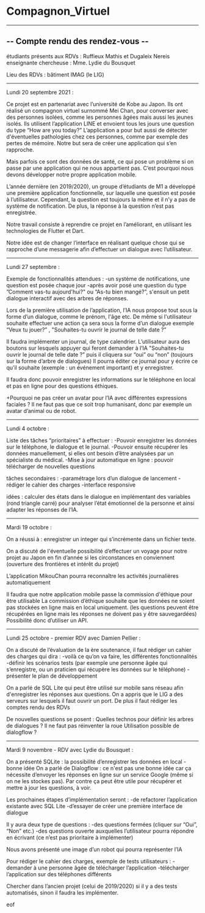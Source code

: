 # Compagnon_Virtuel


-----------------------------------
-- Compte rendu des rendez-vous  --
-----------------------------------


étudiants présents aux RDVs : Ruffieux Mathis et Dugaleix Nereis 
enseignante chercheuse : Mme. Lydie du Bousquet

Lieu des RDVs : bâtiment IMAG (le LIG) 

-----------------------------------
Lundi 20 septembre 2021 :

Ce projet est en partenariat avec l’université de Kobe au Japon.
Ils ont réalisé un compagnon virtuel surnommé Mei Chan, pour converser avec des personnes isolées, comme les personnes âgées mais aussi les jeunes isolés.
Ils utilisent l’application LINE et envoient tous les jours une question du type “How are you today?” 
L’application a pour but aussi de détecter d'éventuelles pathologies chez ces personnes, comme par exemple des pertes de mémoire. 
Notre but sera de créer une application qui s’en rapproche.

Mais parfois ce sont des données de santé, ce qui pose un problème si on passe par une application qui ne nous appartient pas. 
C’est pourquoi nous devons développer notre propre application mobile.

L’année dernière (en 2019/2020), un groupe d’étudiants de M1 a développé une première application fonctionnelle, sur laquelle une question est posée à l’utilisateur. 
Cependant, la question est toujours la même et il n’y a pas de système de notification. 
De plus, la réponse à la question n’est pas enregistrée. 

Notre travail consiste à reprendre ce projet en l’améliorant, en utilisant les technologies de Flutter et Dart. 

Notre idée est de changer l’interface en réalisant quelque chose qui se rapproche d’une messagerie afin d’effectuer un dialogue avec l’utilisateur. 

-----------------------------------
Lundi 27 septembre :

Exemple de fonctionnalités attendues :
-un système de notifications, une question est posée chaque jour
-après avoir posé une question du type ”Comment vas-tu aujourd'hui?" ou “As-tu bien mangé?”, s'ensuit un petit dialogue interactif avec des arbres de réponses.

Lors de la première utilisation de l’application, l’IA nous propose tout sous la forme d’un dialogue, comme le prénom, l'âge etc. 
De même si l'utilisateur souhaite effectuer une action ça sera sous la forme d’un dialogue 
exemple “Veux tu jouer?” , "Souhaites-tu ouvrir le journal de telle date ?” 

Il faudra implémenter un journal, de type calendrier. L’utilisateur aura des boutons sur lesquels appuyer qui feront demander à l’IA "Souhaites-tu ouvrir le journal de telle date ?” puis il cliquera sur “oui” ou “non” (toujours sur la forme d’arbre de dialogues)
Il pourra éditer ce journal pour y écrire ce qu’il souhaite (exemple : un événement important) et y enregistrer. 

Il faudra donc pouvoir enregistrer les informations sur le téléphone en local et pas en ligne pour des questions éthiques. 

+Pourquoi ne pas créer un avatar pour l’IA avec différentes expressions faciales ?
Il ne faut pas que ce soit trop humanisant, donc par exemple un avatar d’animal ou de robot. 

-----------------------------------
Lundi 4 octobre :

Liste des tâches “prioritaires” à effectuer :
-Pouvoir enregistrer les données sur le téléphone, le dialogue et le journal. 
-Pouvoir ensuite récupérer les données manuellement, si elles ont besoin d’être analysées par un spécialiste du médical.
-Mise à jour automatique en ligne : pouvoir télécharger de nouvelles questions 

tâches secondaires :
-paramétrage lors d’un dialogue de lancement
-rédiger le cahier des charges
-interface responsive 

idées :
calculer des états dans le dialogue en implémentant des variables (rond triangle carré) pour analyser l’état émotionnel de la personne et ainsi adapter les réponses de l’IA.

-----------------------------------
Mardi 19 octobre :

On a réussi à :
enregistrer un integer qui s’incrémente dans un fichier texte. 

On a discuté de l'éventuelle possibilité d’effectuer un voyage pour notre projet au Japon en fin d’année si les circonstances en conviennent (ouverture des frontières et intérêt du projet)

L’application MikouChan pourra reconnaître les activités journalières automatiquement 

Il faudra que notre application mobile passe la commission d'éthique pour être utilisable 
La commission d’éthique souhaite que les données ne soient pas stockées en ligne mais en local uniquement. (les questions peuvent être récupérées en ligne mais les réponses ne doivent pas y être sauvegardées) 
Possibilité donc d’utiliser un API. 


-----------------------------------
Lundi 25 octobre - premier RDV avec Damien Pellier :

On a discuté de l’évaluation de la ère soutenance, il faut rédiger un cahier des charges qui dira :
-voilà ce qu’on va faire, les différentes fonctionnalités
-définir les scénarios tests (par exemple une personne âgée qui s’enregistre, ou un praticien qui récupère les données sur le téléphone) 
-présenter le plan de développement

On a parlé de SQL Lite qui peut être utilisé sur mobile sans réseau afin d'enregistrer les réponses aux questions.
On a appris que le LIG a des serveurs sur lesquels il faut ouvrir un port.
De plus il faut rédiger les comptes rendu des RDVs 

De nouvelles questions se posent : 
Quelles technos pour définir les arbres de dialogues ? Il ne faut pas réinventer la roue 
Utilisation possible de dialogflow ? 

-----------------------------------
Mardi 9 novembre - RDV avec Lydie du Bousquet :

On a présenté SQLite : la possibilité d’enregistrer les données en local - bonne idée 
On a parlé de Dialogflow : ce n'est pas une bonne idée car ça nécessite d’envoyer les réponses en ligne sur un service Google (même si on ne les stockes pas). 
Par contre ça peut être utile pour récupérer et mettre à jour les questions, à voir. 

Les prochaines étapes d’implémentation seront : 
-de refactorer l’application existante avec SQL Lite 
-d’essayer de créer une première interface de dialogue 

Il y aura deux type de questions :
-des questions fermées (cliquer sur “Oui”, “Non” etc.) 
-des questions ouverte auxquelles l’utilisateur pourra répondre en écrivant (ce n’est pas prioritaire à implémenter) 

Nous avons présenté une image d’un robot qui pourra représenter l’IA 

Pour rédiger le cahier des charges, exemple de tests utilisateurs :
-demander à une personne âgée de télécharger l’application
-télécharger l’application sur des téléphones différents

Chercher dans l’ancien projet (celui de 2019/2020) si il y a des tests automatisés, sinon il faudra les implémenter.










eof
